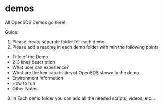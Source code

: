 # demos
All OpenSDS Demos go here!


Guide:
1. Please create separate folder for each demo
2. Please add a readme in each demo folder with min the following points
  - Title of the Demo
  - 2-3 lines description
  - What user can experience?
  - What are the key capabilities of OpenSDS shown in the demo
  - Environment Information
  - How to run
  - Other Notes
3. In Each demo folder you can add all the needed scripts, videos, etc...  
